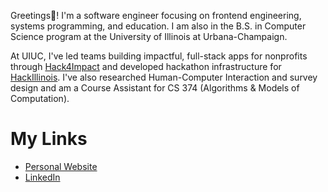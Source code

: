 <!--
**ashayp22/ashayp22** is a ✨ _special_ ✨ repository because its `README.md` (this file) appears on your GitHub profile.
-->
Greetings🖖! I'm a software engineer focusing on frontend engineering, systems programming, and education. I am also in the B.S. in Computer Science program at the University of Illinois at Urbana-Champaign.

At UIUC, I've led teams building impactful, full-stack apps for nonprofits through [Hack4Impact](https://github.com/hack4impact-uiuc) and developed hackathon infrastructure for [HackIllinois](https://github.com/HackIllinois). I've also researched Human-Computer Interaction and survey design and am a Course Assistant for CS 374 (Algorithms & Models of Computation).

# My Links

* [Personal Website](http://ashayp.com/)
* [LinkedIn](https://www.linkedin.com/in/ashay-parikh-a0621619a/)
